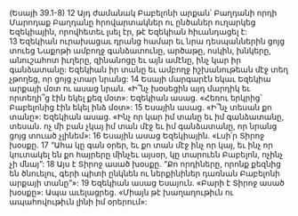 (Եսայի 39.1-8)
12 Այդ ժամանակ Բաբելոնի արքան՝ Բաղդանի որդի Մարոդաք Բաղդանը հրովարտակներ ու ընծաներ ուղարկեց Եզեկիային, որովհետեւ լսել էր, թէ Եզեկիան հիւանդացել է: 13 Եզեկիան ուրախացաւ դրանց համար եւ նրա դեսպաններին ցոյց տուեց Նաքոթի ամբողջ գանձատունը, արծաթը, ոսկին, խնկերը, անուշահոտ իւղերը, զինանոցը եւ այն ամէնը, ինչ կար իր գանձատանը: Եզեկիան իր տանը եւ ամբողջ իշխանութեան մէջ տեղ չթողեց, որ ցոյց չտար նրանց:
14 Եսայի մարգարէն եկաւ Եզեկիա արքայի մօտ ու ասաց նրան. «Ի՞նչ խօսեցին այդ մարդիկ եւ որտեղի՞ց էին եկել քեզ մօտ»: Եզեկիան ասաց. «Հեռու երկրից՝ Բաբելոնից էին եկել ինձ մօտ»: 15 Եսային ասաց. «Ի՞նչ տեսան քո տանը»: Եզեկիան ասաց. «Ինչ որ կար իմ տանը եւ իմ գանձատանը, տեսան. ոչ մի բան չկայ իմ տան մէջ եւ իմ գանձատանը, որ նրանց ցոյց տուած չլինեմ»: 16 Եսային ասաց Եզեկիային. «Լսի՛ր Տիրոջ խօսքը. 17 “Ահա կը գան օրեր, եւ քո տան մէջ ինչ որ կայ, եւ ինչ որ կուտակել են քո հայրերը մինչեւ այսօր, կը տարուեն Բաբելոն, ոչինչ չի մնայ”: 18 Այս է Տիրոջ ասած խօսքը. “Քո որդիները, որոնք քեզնից են ծնուելու, գերի պիտի ընկնեն ու ներքինիներ դառնան Բաբելոնի արքայի տանը”»: 19 Եզեկիան ասաց Եսայուն. «Բարի է Տիրոջ ասած խօսքը»: Ապա աւելացրեց. «Միայն թէ խաղաղութիւն ու ապահովութիւն լինի իմ օրերում»:
